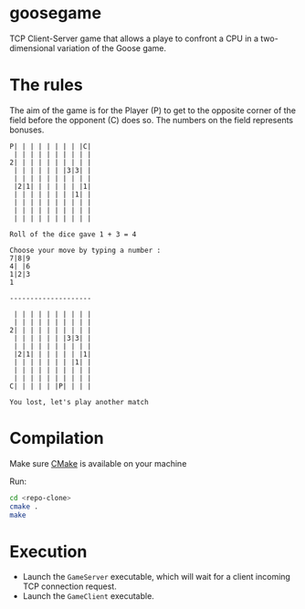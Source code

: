 # goosegame

TCP Client-Server game that allows a playe to confront a CPU in a two-dimensional variation of the Goose game.

# The rules

The aim of the game is for the Player (P) to get to the opposite corner of the field before the opponent (C) does so. The numbers on the field represents bonuses.

```
P| | | | | | | | |C|
 | | | | | | | | | |
2| | | | | | | | | |
 | | | | | | |3|3| |
 | | | | | | | | | |
 |2|1| | | | | | |1|
 | | | | | | | |1| |
 | | | | | | | | | |
 | | | | | | | | | |
 | | | | | | | | | |
 
Roll of the dice gave 1 + 3 = 4

Choose your move by typing a number :
7|8|9
4| |6
1|2|3
1
 
--------------------

 | | | | | | | | | |
 | | | | | | | | | |
2| | | | | | | | | |
 | | | | | | |3|3| |
 | | | | | | | | | |
 |2|1| | | | | | |1|
 | | | | | | | |1| |
 | | | | | | | | | |
 | | | | | | | | | |
C| | | | | |P| | | |

You lost, let's play another match
```

# Compilation

Make sure [CMake](https://cmake.org/download/) is available on your machine

Run:

```sh
cd <repo-clone>
cmake .
make
```
  
# Execution
  
- Launch the `GameServer` executable, which will wait for a client incoming TCP connection request. 
- Launch the `GameClient` executable.
